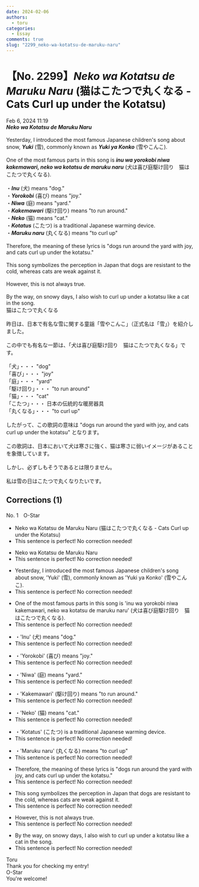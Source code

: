 ```yaml
---
date: 2024-02-06
authors:
  - toru
categories:
  - Essay
comments: true
slug: "2299_neko-wa-kotatsu-de-maruku-naru"
---
```


# 【No. 2299】<strong><em>Neko wa Kotatsu de Maruku Naru</em></strong> (猫はこたつで丸くなる - Cats Curl up under the Kotatsu)
<div class="date">Feb 6, 2024 11:19</div>
<div id="post"><div id="body_show_ori">
<strong><em>Neko wa Kotatsu de Maruku Naru</em></strong><br/><br/>Yesterday, I introduced the most famous Japanese children's song about snow, <strong><em>Yuki</em></strong> (雪), commonly known as <strong><em>Yuki ya Konko</em></strong> (雪やこんこ).<br/><br/>One of the most famous parts in this song is <strong><em>inu wa yorokobi niwa kakemawari, neko wa kotatsu de maruku naru</em></strong> (犬は喜び庭駆け回り　猫はこたつで丸くなる).<br/><br/>・<strong><em>Inu</em></strong> (犬) means "dog."<br/>・<strong><em>Yorokobi</em></strong> (喜び) means "joy."<br/>・<strong><em>Niwa</em></strong> (庭) means "yard."<br/>・<strong><em>Kakemawari</em></strong> (駆け回り) means "to run around."<br/>・<strong><em>Neko</em></strong> (猫) means "cat."<br/>・<strong><em>Kotatus</em></strong> (こたつ) is a traditional Japanese warming device.<br/>・<strong><em>Maruku naru</em></strong> (丸くなる) means "to curl up"<br/><br/>Therefore, the meaning of these lyrics is "dogs run around the yard with joy, and cats curl up under the kotatsu."<br/><br/>This song symbolizes the perception in Japan that dogs are resistant to the cold, whereas cats are weak against it.<br/><br/>However, this is not always true.<br/><br/>By the way, on snowy days, I also wish to curl up under a kotatsu like a cat in the song.
</div></div>

<!-- more -->

<div id="post_ja"><div id="body_show_mo">
猫はこたつで丸くなる<br/><br/>昨日は、日本で有名な雪に関する童謡「雪やこんこ」（正式名は「雪」）を紹介しました。<br/><br/>この中でも有名な一節は、「犬は喜び庭駆け回り　猫はこたつで丸くなる」です。<br/><br/>「犬」・・・ "dog"<br/>「喜び」・・・ "joy"<br/>「庭」・・・ "yard"<br/>「駆け回り」・・・ "to run around"<br/>「猫」・・・ "cat"<br/>「こたつ」・・・ 日本の伝統的な暖房器具<br/>「丸くなる」・・・ "to curl up"<br/><br/>したがって、この歌詞の意味は "dogs run around the yard with joy, and cats curl up under the kotatsu" となります。<br/><br/>この歌詞は、日本において犬は寒さに強く、猫は寒さに弱いイメージがあることを象徴しています。<br/><br/>しかし、必ずしもそうであるとは限りません。<br/><br/>私は雪の日はこたつで丸くなりたいです。
</div></div>

## Corrections (1)
<div id="block"><div class="first_name"> No. 1　<span class="just_name">O-Star</span></div><div id="block2">
<ul class="correction_field">
<li class="incorrect">Neko wa Kotatsu de Maruku Naru (猫はこたつで丸くなる - Cats Curl up under the Kotatsu)</li>
<li class="corrected perfect">This sentence is perfect! No correction needed!</li>
</ul>
<ul class="correction_field">
<li class="incorrect">Neko wa Kotatsu de Maruku Naru</li>
<li class="corrected perfect">This sentence is perfect! No correction needed!</li>
</ul>
<ul class="correction_field">
<li class="incorrect">Yesterday, I introduced the most famous Japanese children's song about snow, 'Yuki' (雪), commonly known as 'Yuki ya Konko' (雪やこんこ).</li>
<li class="corrected perfect">This sentence is perfect! No correction needed!</li>
</ul>
<ul class="correction_field">
<li class="incorrect">One of the most famous parts in this song is 'inu wa yorokobi niwa kakemawari, neko wa kotatsu de maruku naru' (犬は喜び庭駆け回り　猫はこたつで丸くなる).</li>
<li class="corrected perfect">This sentence is perfect! No correction needed!</li>
</ul>
<ul class="correction_field">
<li class="incorrect">・'Inu' (犬) means "dog."</li>
<li class="corrected perfect">This sentence is perfect! No correction needed!</li>
</ul>
<ul class="correction_field">
<li class="incorrect">・'Yorokobi' (喜び) means "joy."</li>
<li class="corrected perfect">This sentence is perfect! No correction needed!</li>
</ul>
<ul class="correction_field">
<li class="incorrect">・'Niwa' (庭) means "yard."</li>
<li class="corrected perfect">This sentence is perfect! No correction needed!</li>
</ul>
<ul class="correction_field">
<li class="incorrect">・'Kakemawari' (駆け回り) means "to run around."</li>
<li class="corrected perfect">This sentence is perfect! No correction needed!</li>
</ul>
<ul class="correction_field">
<li class="incorrect">・'Neko' (猫) means "cat."</li>
<li class="corrected perfect">This sentence is perfect! No correction needed!</li>
</ul>
<ul class="correction_field">
<li class="incorrect">・'Kotatus' (こたつ) is a traditional Japanese warming device.</li>
<li class="corrected perfect">This sentence is perfect! No correction needed!</li>
</ul>
<ul class="correction_field">
<li class="incorrect">・'Maruku naru' (丸くなる) means "to curl up"</li>
<li class="corrected perfect">This sentence is perfect! No correction needed!</li>
</ul>
<ul class="correction_field">
<li class="incorrect">Therefore, the meaning of these lyrics is "dogs run around the yard with joy, and cats curl up under the kotatsu."</li>
<li class="corrected perfect">This sentence is perfect! No correction needed!</li>
</ul>
<ul class="correction_field">
<li class="incorrect">This song symbolizes the perception in Japan that dogs are resistant to the cold, whereas cats are weak against it.</li>
<li class="corrected perfect">This sentence is perfect! No correction needed!</li>
</ul>
<ul class="correction_field">
<li class="incorrect">However, this is not always true.</li>
<li class="corrected perfect">This sentence is perfect! No correction needed!</li>
</ul>
<ul class="correction_field">
<li class="incorrect">By the way, on snowy days, I also wish to curl up under a kotatsu like a cat in the song.</li>
<li class="corrected perfect">This sentence is perfect! No correction needed!</li>
</ul>
</div><div class="name"><span class="just_name">Toru</span><br>
Thank you for checking my entry!
</div>
<div class="name"><span class="just_name">O-Star</span><br>
You're welcome!
</div>
</div>
